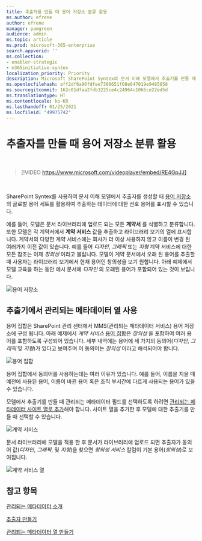 ```yaml
---
title: 추출자를 만들 때 용어 저장소 분류 활용
ms.author: efrene
author: efrene
manager: pamgreen
audience: admin
ms.topic: article
ms.prod: microsoft-365-enterprise
search.appverid: ''
ms.collection:
- enabler-strategic
- m365initiative-syntex
localization_priority: Priority
description: Microsoft SharePoint Syntex의 문서 이해 모델에서 추출기를 만들 때 용어 저장소 분류를 사용하세요.
ms.openlocfilehash: aff2df6a96fdfee7380651f68e647019e9485658
ms.sourcegitcommit: 162c01dfaa2fdb3225ce4c24964c1065ce22ed5d
ms.translationtype: HT
ms.contentlocale: ko-KR
ms.lasthandoff: 01/25/2021
ms.locfileid: "49975742"
---
```

# <a name="leverage-term-store-taxonomy-when-creating-an-extractor"></a>추출자를 만들 때 용어 저장소 분류 활용

</br>

> [!VIDEO https://www.microsoft.com/videoplayer/embed/RE4GpJJ]  

</br>

SharePoint Syntex를 사용하여 문서 이해 모델에서 추출자를 생성할 때 [ 용어 저장소](https://docs.microsoft.com/sharepoint/managed-metadata)의 글로벌 용어 세트를 활용하여 추출하는 데이터에 대한 선호 용어를 표시할 수 있습니다.  

예를 들어, 모델은 문서 라이브러리에 업로드 되는 모든 **계약서** 를 식별하고 분류합니다.  또한 모델은 각 계약서에서 **계약 서비스** 값을 추출하고 라이브러리 보기의 열에 표시합니다. 계약서의 다양한 계약 서비스에는 회사가 더 이상 사용하지 않고 이름이 변경 된 여러가지 이전 값이 있습니다. 예를 들어 *디자인*, *그래픽* 또는 *지형* 계약 서비스에 대한 모든 참조는 이제 *창의성* 이라고 불립니다. 모델이 계약 문서에서 오래 된 용어를 추출할 때 사용자는 라이브러리 보기에서 현재 용어인 창의성을 보기 원합니다. 아래 예제에서 모델 교육을 하는 동안 예시 문서에 *디자인* 의 오래된 용어가 포함되어 있는 것이 보입니다.

   ![용어 저장소](../media/content-understanding/design.png)</br>

## <a name="use-a-managed-metadata-column-in-your-extractor"></a>추출기에서 관리되는 메타데이터 열 사용

용어 집합은 SharePoint 관리 센터에서 MMS(관리되는 메타데이터 서비스) 용어 저장소에 구성 됩니다. 아래 예제에서 *계약 서비스* [용어 집합](https://docs.microsoft.com/sharepoint/managed-metadata#term-set)은 *창의성* 을 포함하여 여러 용어를 포함하도록 구성되어 있습니다.  세부 내역에는 용어에 세 가지의 동의어(*디자인*, *그래픽* 및 *지형*)가 있다고 보여주며 이 동의어는 *창의성* 이라고 해석되어야 합니다. 

   ![용어 집합](../media/content-understanding/term-store.png)</br>

용어 집합에서 동의어를 사용하는데는 여러 이유가 있습니다. 예를 들어, 이름을 지을 때 예전에 사용된 용어, 이름이 바뀐 용어 혹은 조직 부서간에 다르게 사용되는 용어가 있을 수 있습니다.

모델에서 추출기를 만들 때 관리되는 메타데이터 필드를 선택하도록 하려면 [관리되는 메타데이터 사이트 열로 추가](https://support.microsoft.com/office/8fad9e35-a618-4400-b3c7-46f02785d27f)해야 합니다. 사이트 열을 추가한 후 모델에 대한 추출기를 만들 때 선택할 수 있습니다.

   ![계약 서비스](../media/content-understanding/contract-services.png)</br>


문서 라이브러리에 모델을 적용 한 후 문서가 라이브러리에 업로드 되면 추출자가 동의어 값(*디자인*, *그래픽*, 및 *지형*)을 찾으면 *창의성 서비스* 칼럼이 기본 용어(*창의성*)로 보여집니다.

   ![계약 서비스 열](../media/content-understanding/creative.png)</br>


## <a name="see-also"></a>참고 항목
[관리되는 메타데이터 소개](https://docs.microsoft.com/sharepoint/managed-metadata#terms)

[추출자 만들기](create-an-extractor.md)

[관리되는 메타데이터 열 만들기](https://support.microsoft.com/office/create-a-managed-metadata-column-8fad9e35-a618-4400-b3c7-46f02785d27f?redirectSourcePath=%252farticle%252fc2a06717-8105-4aea-890d-3082853ab7b7&ui=en-US&rs=en-US&ad=US)





